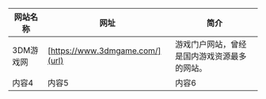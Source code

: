 | **网站名称**  |  **网址** |  **简介**  |  
|-------|-------|-------|  
| 3DM游戏网 | [https://www.3dmgame.com/](url) | 游戏门户网站，曾经是国内游戏资源最多的网站。 |  
| 内容4 | 内容5 | 内容6 |